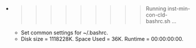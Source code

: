 * >>>>>>>>> Running inst-min-con-cld-bashrc.sh ...
  * Set common settings for ~/.bashrc.
  * Disk size = 1118228K. Space Used = 36K. Runtime = 00:00:00:00.
